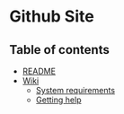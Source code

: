# Github Site

## Table of contents

- [README](<README.md>)
- [Wiki](<Wiki.md>)
  - [System requirements](<Systemrequirements.md>)
  - [Getting help](<Gettinghelp.md>)
